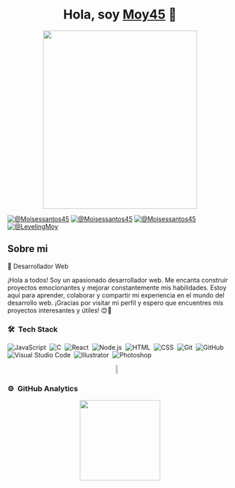 <div align="center">
<h1 align="center">Hola, soy <a href="https://aristi.dev">Moy45</a> 👋</h1>
</div>
<figure align="center" style="display: flex; justify-content: center; align-items: center;">
<img src="https://res.cloudinary.com/dtkskpitc/image/upload/v1723446798/bg_perfil/jxcfkbqngbo1hgcxsxxo.jpg" height="400px" width="90%" style="align-self:center">
</figure>

[![@Moisessantos45](https://img.icons8.com/fluency/48/000000/instagram-new.png "@webdevbymoises")](https://www.instagram.com/webdevbymoises/) 
[![@Moisessantos45](https://img.icons8.com/fluency/48/000000/facebook.png "@WebDev-by-Moises")](https://www.facebook.com/people/WebDev-by-Moises/61556653184440) 
[![@Moisessantos45](https://img.icons8.com/fluency/48/000000/linkedin.png "@moises-santos-hernández")](https://www.linkedin.com/in/moises-santos-hern%C3%A1ndez-31192b290/) 
[![@LevelingMoy](https://img.icons8.com/fluency/48/000000/twitter-squared.png "@LevelingMoy")](https://twitter.com/LevelingMoy) 


## Sobre mi

🚀 Desarrollador Web

¡Hola a todos! Soy un apasionado desarrollador web. Me encanta construir proyectos emocionantes y mejorar constantemente mis habilidades. Estoy aquí para aprender, colaborar y compartir mi experiencia en el mundo del desarrollo web. ¡Gracias por visitar mi perfil y espero que encuentres mis proyectos interesantes y útiles! 😊🌟
<br>

### 🛠 &nbsp;Tech Stack

![JavaScript](https://img.shields.io/badge/-JavaScript-05122A?style=flat&logo=javascript)&nbsp;
![C](https://img.shields.io/badge/-C-05122A?style=flat&logo=C&logoColor=A8B9CC)&nbsp;
![React](https://img.shields.io/badge/-React-05122A?style=flat&logo=react)&nbsp;
![Node.js](https://img.shields.io/badge/-Node.js-05122A?style=flat&logo=node.js)&nbsp;
![HTML](https://img.shields.io/badge/-HTML-05122A?style=flat&logo=HTML5)&nbsp;
![CSS](https://img.shields.io/badge/-CSS-05122A?style=flat&logo=CSS3&logoColor=1572B6)&nbsp;
![Git](https://img.shields.io/badge/-Git-05122A?style=flat&logo=git)&nbsp;
![GitHub](https://img.shields.io/badge/-GitHub-05122A?style=flat&logo=github)&nbsp;
![Visual Studio Code](https://img.shields.io/badge/-Visual%20Studio%20Code-05122A?style=flat&logo=visual-studio-code&logoColor=007ACC)&nbsp;
![Illustrator](https://img.shields.io/badge/-Illustrator-05122A?style=flat&logo=adobe-illustrator)&nbsp;
![Photoshop](https://img.shields.io/badge/-Photoshop-05122A?style=flat&logo=adobe-photoshop)&nbsp;
<div style="display:grid;align-items:center;justify-content:center">
  <img style="height:100%;width:49%;max-width: 100%" src="https://github-readme-stats.vercel.app/api?username=Moisessantos45&theme=gotham&count_private=true&show_icons=true&include_all_commits=true"/>
</div>

### ⚙️ &nbsp;GitHub Analytics

<p align="center">
<a href="https://github.com/Moisessantos45">
  <img height="180em" src="https://github-readme-stats-eight-theta.vercel.app/api/top-langs/?username=Moisessantos45&layout=compact&langs_count=15&theme=algolia"/>
</a>
</p>
